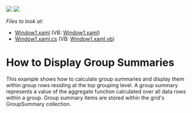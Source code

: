 <!-- default badges list -->
[![](https://img.shields.io/badge/Open_in_DevExpress_Support_Center-FF7200?style=flat-square&logo=DevExpress&logoColor=white)](https://supportcenter.devexpress.com/ticket/details/E1637)
[![](https://img.shields.io/badge/📖_How_to_use_DevExpress_Examples-e9f6fc?style=flat-square)](https://docs.devexpress.com/GeneralInformation/403183)
<!-- default badges end -->
<!-- default file list -->
*Files to look at*:

* [Window1.xaml](./CS/DXGrid_DisplayGroupSummaries/Window1.xaml) (VB: [Window1.xaml](./VB/DXGrid_DisplayGroupSummaries/Window1.xaml))
* [Window1.xaml.cs](./CS/DXGrid_DisplayGroupSummaries/Window1.xaml.cs) (VB: [Window1.xaml.vb](./VB/DXGrid_DisplayGroupSummaries/Window1.xaml.vb))
<!-- default file list end -->
# How to Display Group Summaries


<p>This example shows how to calculate group summaries and display them within group rows residing at the top grouping level. A group summary represents a value of the aggregate function calculated over all data rows within a group. Group summary items are stored within the grid's GroupSummary collection.</p>

<br/>


